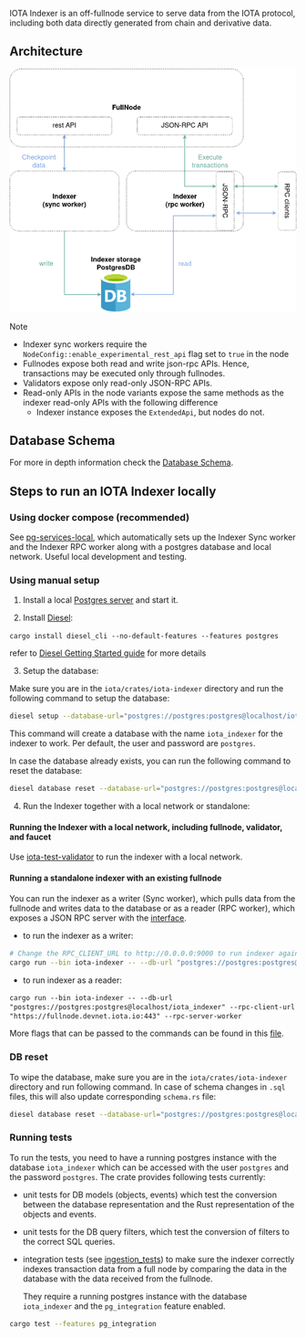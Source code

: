 IOTA Indexer is an off-fullnode service to serve data from the IOTA protocol, including both data directly generated from chain and derivative data.

## Architecture

![enhanced_FN](../../docs/content/operator/images/indexer-arch.png)

> [!NOTE]
>
> - Indexer sync workers require the `NodeConfig::enable_experimental_rest_api` flag set to `true` in the node
> - Fullnodes expose both read and write json-rpc APIs. Hence, transactions may be executed only through fullnodes.
> - Validators expose only read-only JSON-RPC APIs.
> - Read-only APIs in the node variants expose the same methods as the indexer read-only APIs with the following difference
>   - Indexer instance exposes the `ExtendedApi`, but nodes do not.

## Database Schema

For more in depth information check the [Database Schema](./schema.md).

## Steps to run an IOTA Indexer locally

### Using docker compose (recommended)

See [pg-services-local](../../docker/pg-services-local/README.md), which automatically sets up the Indexer Sync worker and the Indexer RPC worker along with a postgres database and local network.
Useful local development and testing.

### Using manual setup

1. Install a local [Postgres server](https://www.postgresql.org/download) and start it.

2. Install [Diesel](https://diesel.rs/):

`cargo install diesel_cli --no-default-features --features postgres`

refer to [Diesel Getting Started guide](https://diesel.rs/guides/getting-started) for more details

3. Setup the database:

Make sure you are in the `iota/crates/iota-indexer` directory and run the following command to setup the database:

```sh
diesel setup --database-url="postgres://postgres:postgres@localhost/iota_indexer"
```

This command will create a database with the name `iota_indexer` for the indexer to work.
Per default, the user and password are `postgres`.

In case the database already exists, you can run the following command to reset the database:

```sh
diesel database reset --database-url="postgres://postgres:postgres@localhost/iota_indexer"
```

4. Run the Indexer together with a local network or standalone:

#### Running the Indexer with a local network, including fullnode, validator, and faucet

Use [iota-test-validator](../../crates/iota-test-validator/README.md) to run the indexer with a local network.

#### Running a standalone indexer with an existing fullnode

You can run the indexer as a writer (Sync worker), which pulls data from the fullnode and writes data to the database or as a reader (RPC worker), which exposes a JSON RPC server with the [interface](https://docs.iota.io/iota-api-ref).

- to run the indexer as a writer:

```sh
# Change the RPC_CLIENT_URL to http://0.0.0.0:9000 to run indexer against local validator & fullnode
cargo run --bin iota-indexer -- --db-url "postgres://postgres:postgres@localhost/iota_indexer" --rpc-client-url "https://fullnode.devnet.iota.io:443" --fullnode-sync-worker --reset-db
```

- to run indexer as a reader:

```
cargo run --bin iota-indexer -- --db-url "postgres://postgres:postgres@localhost/iota_indexer" --rpc-client-url "https://fullnode.devnet.iota.io:443" --rpc-server-worker
```

More flags that can be passed to the commands can be found in this [file](https://github.com/iotaledger/iota/blob/develop/crates/iota-indexer/src/lib.rs).

### DB reset

To wipe the database, make sure you are in the `iota/crates/iota-indexer` directory and run following command. In case of schema changes in `.sql` files, this will also update corresponding `schema.rs` file:

```sh
diesel database reset --database-url="postgres://postgres:postgres@localhost/iota_indexer"
```

### Running tests

To run the tests, you need to have a running postgres instance with the database `iota_indexer` which can be accessed with the user `postgres` and the password `postgres`.
The crate provides following tests currently:

- unit tests for DB models (objects, events) which test the conversion between the database representation and the Rust representation of the objects and events.
- unit tests for the DB query filters, which test the conversion of filters to the correct SQL queries.
- integration tests (see [ingestion_tests](tests/ingestion_tests.rs)) to make sure the indexer correctly indexes transaction data from a full node by comparing the data in the database with the data received from the fullnode.

  They require a running postgres instance with the database `iota_indexer` and the `pg_integration` feature enabled.

```sh
cargo test --features pg_integration
```
